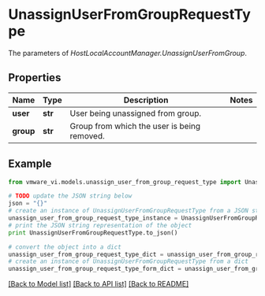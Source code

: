 # UnassignUserFromGroupRequestType

The parameters of *HostLocalAccountManager.UnassignUserFromGroup*. 

## Properties
Name | Type | Description | Notes
------------ | ------------- | ------------- | -------------
**user** | **str** | User being unassigned from group.  | 
**group** | **str** | Group from which the user is being removed.  | 

## Example

```python
from vmware_vi.models.unassign_user_from_group_request_type import UnassignUserFromGroupRequestType

# TODO update the JSON string below
json = "{}"
# create an instance of UnassignUserFromGroupRequestType from a JSON string
unassign_user_from_group_request_type_instance = UnassignUserFromGroupRequestType.from_json(json)
# print the JSON string representation of the object
print UnassignUserFromGroupRequestType.to_json()

# convert the object into a dict
unassign_user_from_group_request_type_dict = unassign_user_from_group_request_type_instance.to_dict()
# create an instance of UnassignUserFromGroupRequestType from a dict
unassign_user_from_group_request_type_form_dict = unassign_user_from_group_request_type.from_dict(unassign_user_from_group_request_type_dict)
```
[[Back to Model list]](../README.md#documentation-for-models) [[Back to API list]](../README.md#documentation-for-api-endpoints) [[Back to README]](../README.md)


